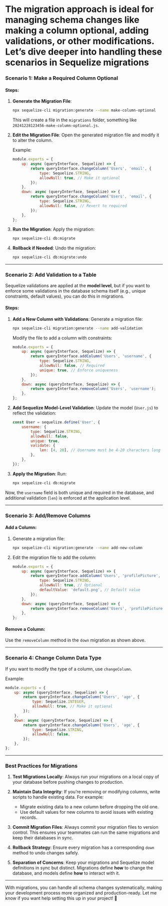 # The **migration approach** is ideal for managing schema changes like making a column optional, adding validations, or other modifications. Let’s dive deeper into handling these scenarios in Sequelize migrations #

### **Scenario 1: Make a Required Column Optional**

#### Steps:
1. **Generate the Migration File**:
   ```bash
   npx sequelize-cli migration:generate --name make-column-optional
   ```
   This will create a file in the `migrations` folder, something like `20241228123456-make-column-optional.js`.

2. **Edit the Migration File**:
   Open the generated migration file and modify it to alter the column.

   Example:
   ```javascript
   module.exports = {
       up: async (queryInterface, Sequelize) => {
           return queryInterface.changeColumn('Users', 'email', {
               type: Sequelize.STRING,
               allowNull: true, // Make it optional
           });
       },
       down: async (queryInterface, Sequelize) => {
           return queryInterface.changeColumn('Users', 'email', {
               type: Sequelize.STRING,
               allowNull: false, // Revert to required
           });
       },
   };
   ```

3. **Run the Migration**:
   Apply the migration:
   ```bash
   npx sequelize-cli db:migrate
   ```

4. **Rollback if Needed**:
   Undo the migration:
   ```bash
   npx sequelize-cli db:migrate:undo
   ```

---

### **Scenario 2: Add Validation to a Table**

Sequelize validations are applied at the **model level**, but if you want to enforce some validations in the database schema itself (e.g., unique constraints, default values), you can do this in migrations.

#### Steps:
1. **Add a New Column with Validations**:
   Generate a migration file:
   ```bash
   npx sequelize-cli migration:generate --name add-validation
   ```

   Modify the file to add a column with constraints:
   ```javascript
   module.exports = {
       up: async (queryInterface, Sequelize) => {
           return queryInterface.addColumn('Users', 'username', {
               type: Sequelize.STRING,
               allowNull: false, // Required
               unique: true, // Enforce uniqueness
           });
       },
       down: async (queryInterface, Sequelize) => {
           return queryInterface.removeColumn('Users', 'username');
       },
   };
   ```

2. **Add Sequelize Model-Level Validation**:
   Update the model (`User.js`) to reflect the validation:
   ```javascript
   const User = sequelize.define('User', {
       username: {
           type: Sequelize.STRING,
           allowNull: false,
           unique: true,
           validate: {
               len: [4, 20], // Username must be 4-20 characters long
           },
       },
   });
   ```

3. **Apply the Migration**:
   Run:
   ```bash
   npx sequelize-cli db:migrate
   ```

Now, the `username` field is both unique and required in the database, and additional validation (`len`) is enforced at the application level.

---

### **Scenario 3: Add/Remove Columns**

#### Add a Column:
1. Generate a migration file:
   ```bash
   npx sequelize-cli migration:generate --name add-new-column
   ```

2. Edit the migration file to add the column:
   ```javascript
   module.exports = {
       up: async (queryInterface, Sequelize) => {
           return queryInterface.addColumn('Users', 'profilePicture', {
               type: Sequelize.STRING,
               allowNull: true, // Optional
               defaultValue: 'default.png', // Default value
           });
       },
       down: async (queryInterface, Sequelize) => {
           return queryInterface.removeColumn('Users', 'profilePicture');
       },
   };
   ```

#### Remove a Column:
Use the `removeColumn` method in the `down` migration as shown above.

---

### **Scenario 4: Change Column Data Type**

If you want to modify the type of a column, use `changeColumn`.

Example:
```javascript
module.exports = {
    up: async (queryInterface, Sequelize) => {
        return queryInterface.changeColumn('Users', 'age', {
            type: Sequelize.INTEGER,
            allowNull: true, // Make it optional
        });
    },
    down: async (queryInterface, Sequelize) => {
        return queryInterface.changeColumn('Users', 'age', {
            type: Sequelize.STRING,
            allowNull: false,
        });
    },
};
```

---

### **Best Practices for Migrations**

1. **Test Migrations Locally**:
   Always run your migrations on a local copy of your database before pushing changes to production.

2. **Maintain Data Integrity**:
   If you’re removing or modifying columns, write scripts to handle existing data. For example:
   - Migrate existing data to a new column before dropping the old one.
   - Use default values for new columns to avoid issues with existing records.

3. **Commit Migration Files**:
   Always commit your migration files to version control. This ensures your teammates can run the same migrations and keep their databases in sync.

4. **Rollback Strategy**:
   Ensure every migration has a corresponding `down` method to undo changes safely.

5. **Separation of Concerns**:
   Keep your migrations and Sequelize model definitions in sync but distinct. Migrations define **how** to change the database, and models define **how** to interact with it.

---

With migrations, you can handle all schema changes systematically, making your development process more organized and production-ready. Let me know if you want help setting this up in your project! 🚀